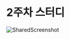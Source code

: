 <h1> 2주차 스터디 </h1>

![SharedScreenshot](https://user-images.githubusercontent.com/34808500/125194693-59376200-e28d-11eb-81da-df382352e25c.jpg)
